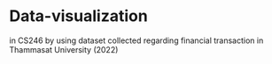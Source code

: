 # Data-visualization
in CS246 by using dataset collected regarding financial transaction in Thammasat University (2022)
